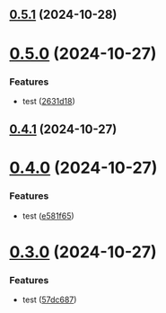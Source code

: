 ## [0.5.1](https://github.com/msobiecki/eslint-plugin-test-locators/compare/v0.5.0...v0.5.1) (2024-10-28)



# [0.5.0](https://github.com/msobiecki/eslint-plugin-test-locators/compare/v0.4.1...v0.5.0) (2024-10-27)


### Features

* test ([2631d18](https://github.com/msobiecki/eslint-plugin-test-locators/commit/2631d1852b0a53d37fbe7ec2e39825c10d8bfa34))



## [0.4.1](https://github.com/msobiecki/eslint-plugin-test-locators/compare/v0.4.0...v0.4.1) (2024-10-27)



# [0.4.0](https://github.com/msobiecki/eslint-plugin-test-locators/compare/v0.3.0...v0.4.0) (2024-10-27)


### Features

* test ([e581f65](https://github.com/msobiecki/eslint-plugin-test-locators/commit/e581f6581e2ee1d3095c1bfd1296e92a1149a76d))



# [0.3.0](https://github.com/msobiecki/eslint-plugin-test-locators/compare/v0.2.0...v0.3.0) (2024-10-27)


### Features

* test ([57dc687](https://github.com/msobiecki/eslint-plugin-test-locators/commit/57dc68732feb9c6b5d9148e971946bf9fc704a0b))



